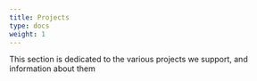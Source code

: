 ```yaml
---
title: Projects
type: docs
weight: 1
---
```


This section is dedicated to the various projects we support, and information about them